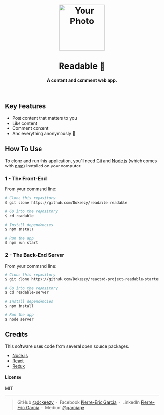 <h1 align="center">
<br>
<img src="https://yourphotourl.com" alt="Your Photo" width="150">
<br>
  <br>
  Readable 💬
  <br>
</h1>

<h4 align="center">A content and comment web app.</h4>

<br>

## Key Features

* Post content that matters to you
* Like content
* Comment content
* And everything anonymously 👻


## How To Use

To clone and run this application, you'll need [Git](https://git-scm.com) and [Node.js](https://nodejs.org/en/download/) (which comes with [npm](http://npmjs.com)) installed on your computer.

### 1 - The Front-End

From your command line:

```bash
# Clone this repository
$ git clone https://github.com/Dokeezy/readable readable

# Go into the repository
$ cd readable

# Install dependencies
$ npm install

# Run the app
$ npm run start
```

### 2 - The Back-End Server

From your command line:

```bash
# Clone this repository
$ git clone https://github.com/Dokeezy/reactnd-project-readable-starter.git readable-server

# Go into the repository
$ cd readable-server

# Install dependencies
$ npm install

# Run the app
$ node server
```


## Credits

This software uses code from several open source packages.

- [Node.js](https://nodejs.org/)
- [React](https://facebook.github.io/react/)
- [Redux](http://redux.js.org/)

#### License

MIT

---

> GitHub [@dokeezy](https://github.com/Dokeezy) &nbsp;&middot;&nbsp;
> Facebook [Pierre-Eric Garcia](https://www.facebook.com/pierreeric.garcia.1) &nbsp;&middot;&nbsp;
> LinkedIn [Pierre-Eric Garcia](https://www.linkedin.com/in/pierre-eric-garcia) &nbsp;&middot;&nbsp;
> Medium [@garciape](https://medium.com/@garciape)
